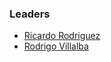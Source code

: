 ### Leaders

* [Ricardo Rodriguez](mailto:ricardo.rodriguez@owasp.org)
* [Rodrigo Villalba](mailto:rodrigo.villalba@owasp.org)

